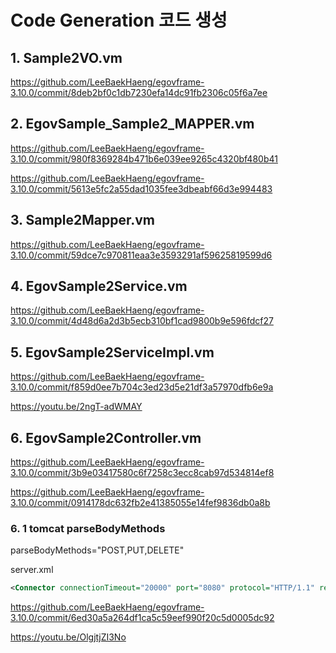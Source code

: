# Code Generation 코드 생성

## 1. Sample2VO.vm

<https://github.com/LeeBaekHaeng/egovframe-3.10.0/commit/8deb2bf0c1db7230efa14dc91fb2306c05f6a7ee>

## 2. EgovSample_Sample2_MAPPER.vm

<https://github.com/LeeBaekHaeng/egovframe-3.10.0/commit/980f8369284b471b6e039ee9265c4320bf480b41>

<https://github.com/LeeBaekHaeng/egovframe-3.10.0/commit/5613e5fc2a55dad1035fee3dbeabf66d3e994483>

## 3. Sample2Mapper.vm

<https://github.com/LeeBaekHaeng/egovframe-3.10.0/commit/59dce7c970811eaa3e3593291af59625819599d6>

## 4. EgovSample2Service.vm

<https://github.com/LeeBaekHaeng/egovframe-3.10.0/commit/4d48d6a2d3b5ecb310bf1cad9800b9e596fdcf27>

## 5. EgovSample2ServiceImpl.vm

<https://github.com/LeeBaekHaeng/egovframe-3.10.0/commit/f859d0ee7b704c3ed23d5e21df3a57970dfb6e9a>

<https://youtu.be/2ngT-adWMAY>

## 6. EgovSample2Controller.vm

<https://github.com/LeeBaekHaeng/egovframe-3.10.0/commit/3b9e03417580c6f7258c3ecc8cab97d534814ef8>

<https://github.com/LeeBaekHaeng/egovframe-3.10.0/commit/0914178dc632fb2e41385055e14fef9836db0a8b>

### 6. 1 tomcat parseBodyMethods

parseBodyMethods="POST,PUT,DELETE"

server.xml
```xml
<Connector connectionTimeout="20000" port="8080" protocol="HTTP/1.1" redirectPort="8443" parseBodyMethods="POST,PUT,DELETE"/>
```

<https://github.com/LeeBaekHaeng/egovframe-3.10.0/commit/6ed30a5a264df1ca5c59eef990f20c5d0005dc92>

<https://youtu.be/OlgjtjZI3No>
